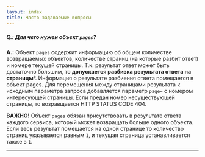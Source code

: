 ```yaml
---
layout: index
title: Часто задаваемые вопросы
---
```


##### Q.: Для чего нужен объект `pages`?
**A.:** Объект `pages` содержит информацию об общем количестве возвращаемых
объектов, количестве страниц (на которые разбит ответ) и номере текущей
страницы. Т.к. результат ответ может быть достаточно большим, то **допускается
разбивка результата ответа на страницы***. Информация о результате разбиения
ответа помещается в объект pages. Для перемещения между страницами результата
к исходным параметра запроса добавляется параметр `page=` с номером
интересующей страницы. Если предан номер несуществующей страницы, то
возравщается HTTP STATUS CODE 404.

**ВАЖНО!** Объект `pages` обязан присутствовать в результате ответа каждого
сервиса, который может возвращать больше одного объекта. Если весь результат
помещается на одной странице то количество страниц указывается равным `1`,
и текущая страница устанавливается также в `1`.

***
